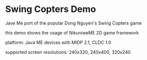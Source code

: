# Swing Copters Demo

Jave Me port of the popular Dong Nguyen's Swing Copters game

this demo shows the usage of NikuniweME 2D game framework

platform: Java ME devices with MIDP 2.1, CLDC 1.0

supported screen resolutions: 240x320, 240x400, 320x240
